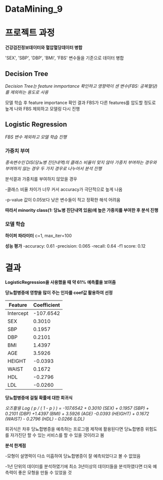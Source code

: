 # DataMining_9

# 프로젝트 과정

__건강검진정보데이터와 혈압혈당데이터 병합__

'SEX', 'SBP', 'DBP', 'BMI', 'FBS' 변수들을 기준으로 데이터 병합

## Decision Tree
_Decision Tree는 feature inmportance 확인하고 영향력이 센 변수(FBS: 공복혈당)를 제외하는 용도로 사용_

모델 학습 후 feature importance 확인 결과 FBS가 다른 features를 압도할 정도로 높게 나와 FBS 제외하고 모델링 다시 진행

## Logistic Regression
_FBS 변수 제외하고 모델 학습 진행_

### 가중치 부여
_종속변수인 DIS(당뇨병 진단내역)의 클래스 비율이 맞지 않아 가중치 부여하는 경우와 부여하지 않는 경우 두 가지 경우로 나누어서 분석 진행_

분석결과 가중치를 부여하지 않았을 경우

-클래스 비율 차이가 너무 커서 accuracy가 극단적으로 높게 나옴

-p-value 값이 0.05보다 낮은 변수들이 적고 정확한 해석 어려움

__따라서 minority class(1: 당뇨병 진단내역 있음)에 높은 가중치를 부여한 후 분석 진행__

### 모델 학습
__하이퍼 파라미터__
c=1, max_iter=100

__성능 평가__
-accuracy: 0.61
-precision: 0.065
-recall: 0.64
-f1 score: 0.12


# 결과
__LogisticRegression을 사용했을 때 약 61% 예측률을 보여줌__

__당뇨합병증에 영향을 많이 주는 인자를 coef값 활용하여 선정__

|    Feature   |   Coefficient   |
|--------------|-----------------|
| Intercept    |    -107.6542    |
| SEX          |     0.3010      |
| SBP          |     0.1957      |
| DBP          |     0.2101      |
| BMI          |     1.4397      |
| AGE          |     3.5926      |
| HEIGHT       |    -0.0393      |
| WAIST        |     0.1672      |
| HDL          |    -0.2796      |
| LDL          |    -0.0260      |


__당뇨합병증에 걸릴 확률에 대한 회귀식__

_오즈활용_
_Log ( p / ( 1 - p ) ) = -107.6542 + 0.3010 (SEX) + 0.1957 (SBP) + 0.2101 (DBP) +1.4397 (BMI) + 3.5926 (AGE) -0.0393 (HEIGHT) + 0.1672 (WAIST) - 0.2796 (HDL) - 0.0266 (LDL)_

회귀식은 차후 당뇨합병증을 예측하는 프로그램 제작에 활용된다면 당뇨합병증 위험도를 자가진단 할 수 있는 서비스를 할 수 있을 것이라고 봄


__분석 한계점__

-모형이 설명력이 다소 미흡하여 당뇨합병증이 잘 예측되었다고 볼 수 없었음

-1년 단위의 데이터를 분석하였기에 최소 3년이상의 데이터들을 분석하였다면 더욱 예측력이 좋은 모형을 만들 수 있었을 것
